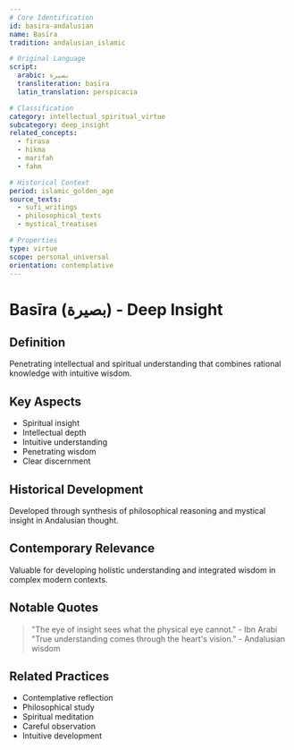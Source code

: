 ```yaml
---
# Core Identification
id: basira-andalusian
name: Basīra
tradition: andalusian_islamic

# Original Language
script:
  arabic: بصيرة
  transliteration: baṣīra
  latin_translation: perspicacia

# Classification
category: intellectual_spiritual_virtue
subcategory: deep_insight
related_concepts:
  - firasa
  - hikma
  - marifah
  - fahm

# Historical Context
period: islamic_golden_age
source_texts:
  - sufi_writings
  - philosophical_texts
  - mystical_treatises

# Properties
type: virtue
scope: personal_universal
orientation: contemplative
---
```


# Basīra (بصيرة) - Deep Insight

## Definition
Penetrating intellectual and spiritual understanding that combines rational knowledge with intuitive wisdom.

## Key Aspects
- Spiritual insight
- Intellectual depth
- Intuitive understanding
- Penetrating wisdom
- Clear discernment

## Historical Development
Developed through synthesis of philosophical reasoning and mystical insight in Andalusian thought.

## Contemporary Relevance
Valuable for developing holistic understanding and integrated wisdom in complex modern contexts.

## Notable Quotes
> "The eye of insight sees what the physical eye cannot." - Ibn Arabi
> "True understanding comes through the heart's vision." - Andalusian wisdom

## Related Practices
- Contemplative reflection
- Philosophical study
- Spiritual meditation
- Careful observation
- Intuitive development